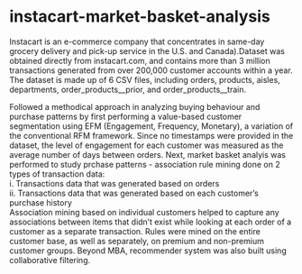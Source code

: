 # instacart-market-basket-analysis

Instacart is an e-commerce company that concentrates in same-day grocery delivery and pick-up service in the U.S. and Canada).Dataset was obtained directly from instacart.com, and contains more than 3 million transactions generated from over 200,000 customer accounts within a year. The dataset is made up of 6 CSV files, including orders, products, aisles, departments, order_products__prior, and order_products__train.

Followed a methodical approach in analyzing buying behaviour and purchase patterns by first performing a value-based customer
segmentation using EFM (Engagement, Frequency, Monetary), a variation of the conventional RFM framework. Since no timestamps were 
provided in the dataset, the level of engagement for each customer was measured as the average number of days between orders. Next,
market basket analyis was performed to study prchase patterns - association rule mining done on 2 types of transaction data:<br/>
i. Transactions data that was generated based on orders<br/>
ii.	Transactions data that was generated based on each customer’s purchase history<br/>
Association mining based on individual customers helped to capture any associations between items that didn’t exist while looking at
each order of a customer as a separate transaction. Rules were mined on the entire customer base, as well as separately, 
on premium and non-premium customer groups. Beyond MBA, recommender system was also built using collaborative filtering.
